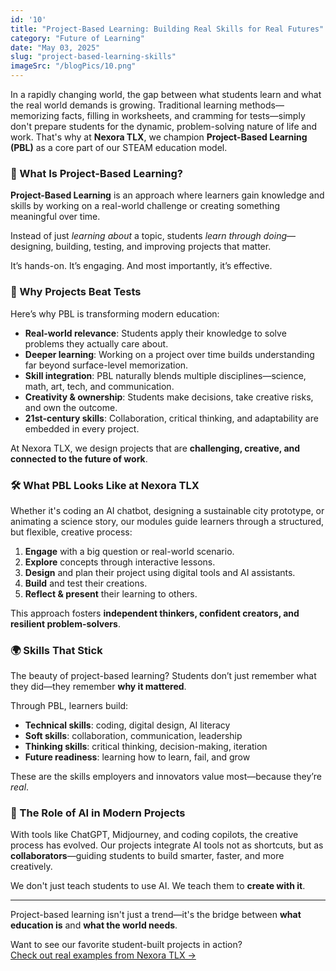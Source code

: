 ```yaml
---
id: '10'
title: "Project-Based Learning: Building Real Skills for Real Futures"
category: "Future of Learning"
date: "May 03, 2025"
slug: "project-based-learning-skills"
imageSrc: "/blogPics/10.png"
---
```


In a rapidly changing world, the gap between what students learn and what the real world demands is growing. Traditional learning methods—memorizing facts, filling in worksheets, and cramming for tests—simply don't prepare students for the dynamic, problem-solving nature of life and work. That's why at **Nexora TLX**, we champion **Project-Based Learning (PBL)** as a core part of our STEAM education model.

### 🔧 What Is Project-Based Learning?

**Project-Based Learning** is an approach where learners gain knowledge and skills by working on a real-world challenge or creating something meaningful over time.

Instead of just *learning about* a topic, students *learn through doing*—designing, building, testing, and improving projects that matter.

It’s hands-on. It’s engaging. And most importantly, it’s effective.

### 🚀 Why Projects Beat Tests

Here’s why PBL is transforming modern education:

- **Real-world relevance**: Students apply their knowledge to solve problems they actually care about.
- **Deeper learning**: Working on a project over time builds understanding far beyond surface-level memorization.
- **Skill integration**: PBL naturally blends multiple disciplines—science, math, art, tech, and communication.
- **Creativity & ownership**: Students make decisions, take creative risks, and own the outcome.
- **21st-century skills**: Collaboration, critical thinking, and adaptability are embedded in every project.

At Nexora TLX, we design projects that are **challenging, creative, and connected to the future of work**.

### 🛠️ What PBL Looks Like at Nexora TLX

Whether it's coding an AI chatbot, designing a sustainable city prototype, or animating a science story, our modules guide learners through a structured, but flexible, creative process:

1. **Engage** with a big question or real-world scenario.
2. **Explore** concepts through interactive lessons.
3. **Design** and plan their project using digital tools and AI assistants.
4. **Build** and test their creations.
5. **Reflect & present** their learning to others.

This approach fosters **independent thinkers, confident creators, and resilient problem-solvers**.

### 🌍 Skills That Stick

The beauty of project-based learning? Students don’t just remember what they did—they remember **why it mattered**.

Through PBL, learners build:

- **Technical skills**: coding, digital design, AI literacy
- **Soft skills**: collaboration, communication, leadership
- **Thinking skills**: critical thinking, decision-making, iteration
- **Future readiness**: learning how to learn, fail, and grow

These are the skills employers and innovators value most—because they’re *real*.

### 🤖 The Role of AI in Modern Projects

With tools like ChatGPT, Midjourney, and coding copilots, the creative process has evolved. Our projects integrate AI tools not as shortcuts, but as **collaborators**—guiding students to build smarter, faster, and more creatively.

We don't just teach students to use AI. We teach them to **create with it**.

---

Project-based learning isn't just a trend—it's the bridge between **what education is** and **what the world needs**.

Want to see our favorite student-built projects in action?  
[Check out real examples from Nexora TLX →](#)
